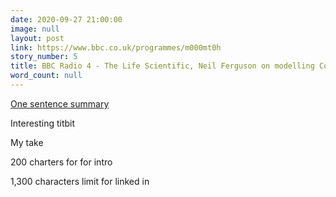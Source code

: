 ```yaml
---
date: 2020-09-27 21:00:00
image: null
layout: post
link: https://www.bbc.co.uk/programmes/m000mt0h
story_number: 5
title: BBC Radio 4 - The Life Scientific, Neil Ferguson on modelling Covid-19
word_count: null
---
```


[One sentence summary](www.example.com)

Interesting titbit

My take

200 charters for for intro

1,300 characters limit for linked in